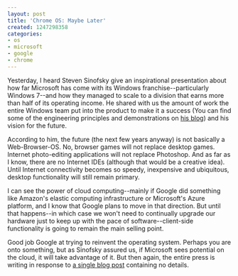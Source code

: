 ```yaml
---
layout: post
title: 'Chrome OS: Maybe Later'
created: 1247298358
categories:
- os
- microsoft
- google
- chrome
---
```

Yesterday, I heard Steven Sinofsky give an inspirational presentation about how far Microsoft has come with its Windows franchise--particularly Windows 7--and how they managed to scale to a division that earns more than half of its operating income. He shared with us the amount of work the entire Windows team put into the product to make it a success (You can find some of the engineering principles and demonstrations on [his blog](http://blogs.msdn.com/e7/)) and his vision for the future.

According to him, the future (the next few years anyway) is not basically a Web-Browser-OS. No, browser games will not replace desktop games. Internet photo-editing applications will not replace Photoshop. And as far as I know, there are no Internet IDEs (although that would be a creative idea). Until Internet connectivity becomes so speedy, inexpensive and ubiquitous, desktop functionality will still remain primary.

I can see the power of cloud computing--mainly if Google did something like Amazon's elastic computing infrastructure or Microsoft's Azure platform, and I know that Google plans to move in that direction. But until that happens--in which case we won't need to continually upgrade our hardware just to keep up with the pace of software--client-side functionality is going to remain the main selling point.

Good job Google at trying to reinvent the operating system. Perhaps you are onto something, but as Sinofsky assured us, if Microsoft sees potential on the cloud, it will take advantage of it. But then again, the entire press is writing in response to [a single blog post](http://googleblog.blogspot.com/2009/07/introducing-google-chrome-os.html) containing no details.
